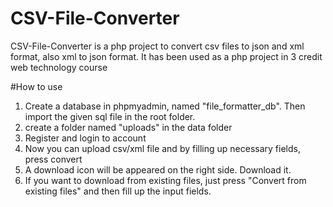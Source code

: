 # CSV-File-Converter
CSV-File-Converter is a php project to convert csv files to json and xml format, also xml to json format. It has been used as a php  project in 3 credit
web technology course

#How to use
1. Create a database in phpmyadmin, named "file_formatter_db". Then import the given sql file in the root folder.
2. create a folder named "uploads" in the data folder
3. Register and login to account
4. Now you can upload csv/xml file and by filling up necessary fields, press convert
5. A download icon will be appeared on the right side. Download it.
6. If you want to download from existing files, just press "Convert from existing files" and then fill up the input fields.

